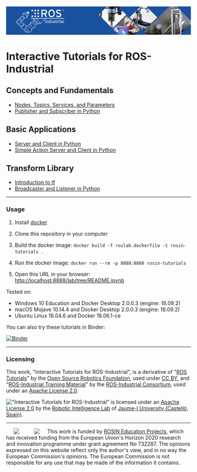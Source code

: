 [![ROS Industrial Homepage](img/logo.jpg)](https://rosindustrial.org/)
# Interactive Tutorials for ROS-Industrial

## Concepts and Fundamentals
* [Nodes, Topics, Services, and Parameters](Concepts/Fundamentals/index.ipynb)
* [Publisher and Subscriber in Python](Concepts/Topics/index.ipynb)

## Basic Applications
* [Server and Client in Python](Applications/Services/index.ipynb)
* [Simple Action Server and Client in Python](Applications/Actions/index.ipynb)

## Transform Library
* [Introduction to tf](Transform/Intro/index.ipynb)
* [Broadcaster and Listener in Python](Transform/Programming/index.ipynb)

<hr>

### Usage

1. Install [docker](https://www.docker.com/)

2. Clone this repository in your computer

3. Build the docker image:
```docker build -f roslab.dockerfile -t rosin-tutorials .```

4. Run the docker image:
```docker run --rm -p 8888:8888 rosin-tutorials```

5. Open this URL in your browser:
[http://localhost:8888/lab/tree/README.ipynb](http://localhost:8888/lab/tree/README.ipynb)

Tested on:
* Windows 10 Education and Docker Desktop 2.0.0.3 (engine: 18.09.2)
* macOS Mojave 10.14.4 and Docker Desktop 2.0.0.3 (engine: 18.09.2)
* Ubuntu Linux 16.04.6 and Docker 18.06.1-ce

You can also try these tutorials in Binder:

[![Binder](https://mybinder.org/badge.svg)](https://mybinder.org/v2/gh/RobInLabUJI/ROSIN-Tutorials/master?urlpath=lab/tree/README.ipynb)

<hr>

### Licensing

This work, "Interactive Tutorials for ROS-Industrial", is a derivative of "[ROS Tutorials](http://wiki.ros.org/ROS/Tutorials)" by the [Open Source Robotics Foundation](http://www.osrfoundation.org/), used under [CC BY](https://creativecommons.org/licenses/by/3.0/), and "[ROS-Industrial Training Material](http://ros-industrial.github.io/industrial_training/index.html)" by the [ROS-Industrial Consortium](http://rosindustrial.org/ric), used under an [Apache License 2.0](https://www.apache.org/licenses/LICENSE-2.0).

<a href="http://robinlab.uji.es"><img align="left" src="img/robinlab_logo.png"></a>
"Interactive Tutorials for ROS-Industrial" is licensed under an [Apache License 2.0](https://www.apache.org/licenses/LICENSE-2.0) by the [Robotic Intelligence Lab](http://robinlab.uji.es) of [Jaume-I University (Castelló, Spain)](http://www.uji.es).

<hr>

<a href="http://rosin-project.eu"><img style="margin: 0px 20px; float: left" src="img/Logo_ROSIN.png"></a>
<img style="margin: 0px 20px; float: left" src="img/EU-Flag.png">
This work is funded by [ROSIN Education Projects](http://rosin-project.eu/eps),
which has received funding from the European Union's Horizon 2020 research and innovation programme under grant agreement No 732287. The opinions expressed on this website reflect only the author's view, and in no way the European Commission's opinions.
The European Commission is not responsible for any use that may be made of the information it contains.
